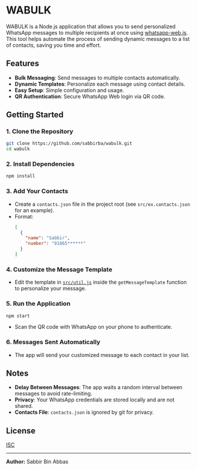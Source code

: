 # WABULK

WABULK is a Node.js application that allows you to send personalized WhatsApp messages to multiple recipients at once using [whatsapp-web.js](https://github.com/pedroslopez/whatsapp-web.js). This tool helps automate the process of sending dynamic messages to a list of contacts, saving you time and effort.

## Features

- **Bulk Messaging**: Send messages to multiple contacts automatically.
- **Dynamic Templates**: Personalize each message using contact details.
- **Easy Setup**: Simple configuration and usage.
- **QR Authentication**: Secure WhatsApp Web login via QR code.

## Getting Started

### 1. Clone the Repository

```bash
git clone https://github.com/sabbirba/wabulk.git
cd wabulk
```

### 2. Install Dependencies

```bash
npm install
```

### 3. Add Your Contacts

- Create a `contacts.json` file in the project root (see `src/ex.contacts.json` for an example).
- Format:
  ```json
  [
    {
      "name": "Sabbir",
      "number": "01865******"
    }
  ]
  ```

### 4. Customize the Message Template

- Edit the template in [`src/util.js`](src/util.js) inside the `getMessageTemplate` function to personalize your message.

### 5. Run the Application

```bash
npm start
```

- Scan the QR code with WhatsApp on your phone to authenticate.

### 6. Messages Sent Automatically

- The app will send your customized message to each contact in your list.

## Notes

- **Delay Between Messages**: The app waits a random interval between messages to avoid rate-limiting.
- **Privacy**: Your WhatsApp credentials are stored locally and are not shared.
- **Contacts File**: `contacts.json` is ignored by git for privacy.

## License

[ISC](LICENSE)

---

**Author:** Sabbir Bin Abbas
